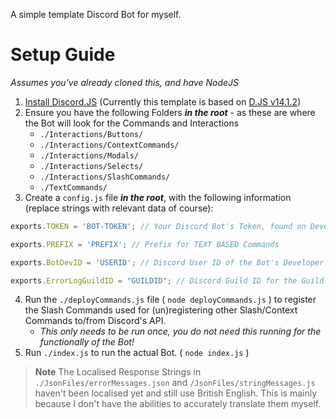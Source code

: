 A simple template Discord Bot for myself.

# Setup Guide
*Assumes you've already cloned this, and have NodeJS*

1. [Install Discord.JS](https://discord.js.org/#/docs/discord.js/main/general/welcome) (Currently this template is based on [D.JS v14.1.2](https://discord.js.org/#/docs/discord.js/14.1.2/general/welcome))
2. Ensure you have the following Folders ***in the root*** - as these are where the Bot will look for the Commands and Interactions
    - `./Interactions/Buttons/`
    - `./Interactions/ContextCommands/`
    - `./Interactions/Modals/`
    - `./Interactions/Selects/`
    - `./Interactions/SlashCommands/`
    - `./TextCommands/`
3. Create a `config.js` file ***in the root***, with the following information (replace strings with relevant data of course):

```js
exports.TOKEN = 'BOT-TOKEN'; // Your Discord Bot's Token, found on Developer Portal

exports.PREFIX = 'PREFIX'; // Prefix for TEXT BASED Commands

exports.BotDevID = 'USERID'; // Discord User ID of the Bot's Developer - for "Bot Developer Only" commands

exports.ErrorLogGuildID = "GUILDID"; // Discord Guild ID for the Guild you use to test in, and to register the /register and /unregister commands in
```

4. Run the `./deployCommands.js` file ( `node deployCommands.js` ) to register the Slash Commands used for (un)registering other Slash/Context Commands to/from Discord's API.
    - *This only needs to be run once, you do not need this running for the functionally of the Bot!*
5. Run `./index.js` to run the actual Bot. ( `node index.js` )

> **Note**
> The Localised Response Strings in `./JsonFiles/errorMessages.json` and `/JsonFiles/stringMessages.js` haven't been localised yet and still use British English. This is mainly because I don't have the abilities to accurately translate them myself.
